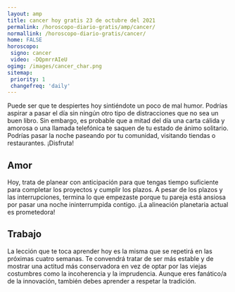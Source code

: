 ```yaml
---
layout: amp
title: cancer hoy gratis 23 de octubre del 2021 
permalink: /horoscopo-diario-gratis/amp/cancer/
normallink: /horoscopo-diario-gratis/cancer/
home: FALSE
horoscopo:
 signo: cancer
 video: -DQpmrrAIeU
ogimg: /images/cancer_char.png
sitemap:
 priority: 1
 changefreq: 'daily'
---
```



Puede ser que te despiertes hoy sintiéndote un poco de mal humor. Podrías aspirar a pasar el día sin ningún otro tipo de distracciones que no sea un buen libro. Sin embargo, es probable que a mitad del día una carta cálida y amorosa o una llamada telefónica te saquen de tu estado de ánimo solitario. Podrías pasar la noche paseando por tu comunidad, visitando tiendas o restaurantes. ¡Disfruta!

## Amor

Hoy, trata de planear con anticipación para que tengas tiempo suficiente para completar los proyectos y cumplir los plazos. A pesar de los plazos y las interrupciones, termina lo que empezaste porque tu pareja está ansiosa por pasar una noche ininterrumpida contigo. ¡La alineación planetaria actual es prometedora!

## Trabajo

La lección que te toca aprender hoy es la misma que se repetirá en las próximas cuatro semanas. Te convendrá tratar de ser más estable y de mostrar una actitud más conservadora en vez de optar por las viejas costumbres como la incoherencia y la imprudencia. Aunque eres fanático/a de la innovación, también debes aprender a respetar la tradición.
